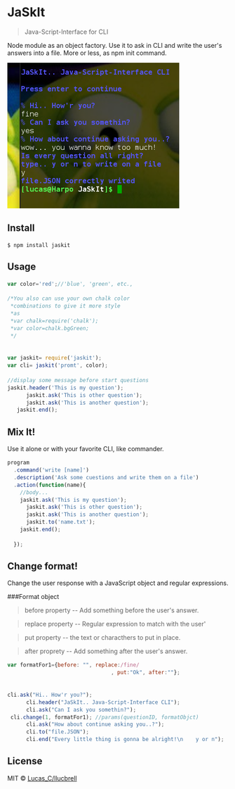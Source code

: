 # JaSkIt

> Java-Script-Interface for CLI

Node module as an object factory. Use it to ask in CLI and write the user's answers into a file. More or less, as npm init command.



![](https://raw.githubusercontent.com/llucbrell/jaskit/master/captura.png)



## Install

```
$ npm install jaskit
```


## Usage

```js
var color='red';//'blue', 'green', etc.,  

/*You also can use your own chalk color
 *combinations to give it more style
 *as 
 *var chalk=require('chalk');
 *var color=chalk.bgGreen;
 */


var jaskit= require('jaskit');
var cli= jaskit('promt', color);

//display some message before start questions    
jaskit.header('This is my question'); 
      jaskit.ask('This is other question');
      jaskit.ask('This is another question');
   jaskit.end();
```

## Mix It!

Use it alone or with your favorite CLI, like commander.

```js
program
  .command('write [name]') 
  .description('Ask some cuestions and write them on a file')
  .action(function(name){
    //body...
    jaskit.ask('This is my question');     
      jaskit.ask('This is other question');
      jaskit.ask('This is another question');
      jaskit.to('name.txt');
    jaskit.end();
    
  }); 
```

## Change format!

Change the user response with a JavaScript object and regular expressions.

###Format object
>before property -- Add something before the user's answer.

>replace property -- Regular expression to match with the user'

>put property -- the text or characthers to put in place.

>after proprety -- Add something after the user's answer.

```js
var formatFor1={before: "", replace:/fine/ 
                                 , put:"Ok", after:""};


cli.ask("Hi.. How'r you?");
      cli.header("JaSkIt.. Java-Script-Interface CLI");
      cli.ask("Can I ask you somethin?");
 cli.change(1, formatFor1); //params(questionID, formatObjct)  
      cli.ask("How about continue asking you..?");
      cli.to("file.JSON");   
      cli.end("Every little thing is gonna be alright!\n    y or n");
```


## License

MIT © [Lucas_C/llucbrell](https://github.com/llucbrell)